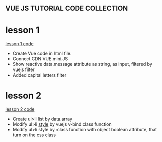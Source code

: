 ## VUE JS TUTORIAL CODE COLLECTION

# lesson 1

[lesson 1 code](https://github.com/viktor-bushmin/vuejs-tutorial/blob/f7982fe15285c03400cda2dda89829638594b72a/lesson1/index.html)  
*  Create Vue code in html file.  
*  Connect CDN VUE.mini.JS  
*  Show reactive data.message attribute as string, as input, filtered by vuejs filter  
*  Added capital letters filter

# lesson 2

[lesson 2 code](https://github.com/viktor-bushmin/vuejs-tutorial/blob/442567c73977879c2d75d4a9bb6d72b82e95d170/lesson2/index.html)  
*  Create ul>li list by data.array  
*  Modify ul>li [style](https://github.com/viktor-bushmin/vuejs-tutorial/blob/e848f583cae5c7c13deee604ff82ba3b8c12ed0a/lesson2/style.css) by vuejs v-bind:class function  
*  Modify ul>li style by :class function with object boolean attribute, that turn on the css class
